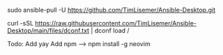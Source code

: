 sudo ansible-pull -U https://github.com/TimLisemer/Ansible-Desktop.git

curl -sSL https://raw.githubusercontent.com/TimLisemer/Ansible-Desktop/main/files/dconf.txt | dconf load /


Todo:
Add yay
Add npm -->  npm install -g neovim
